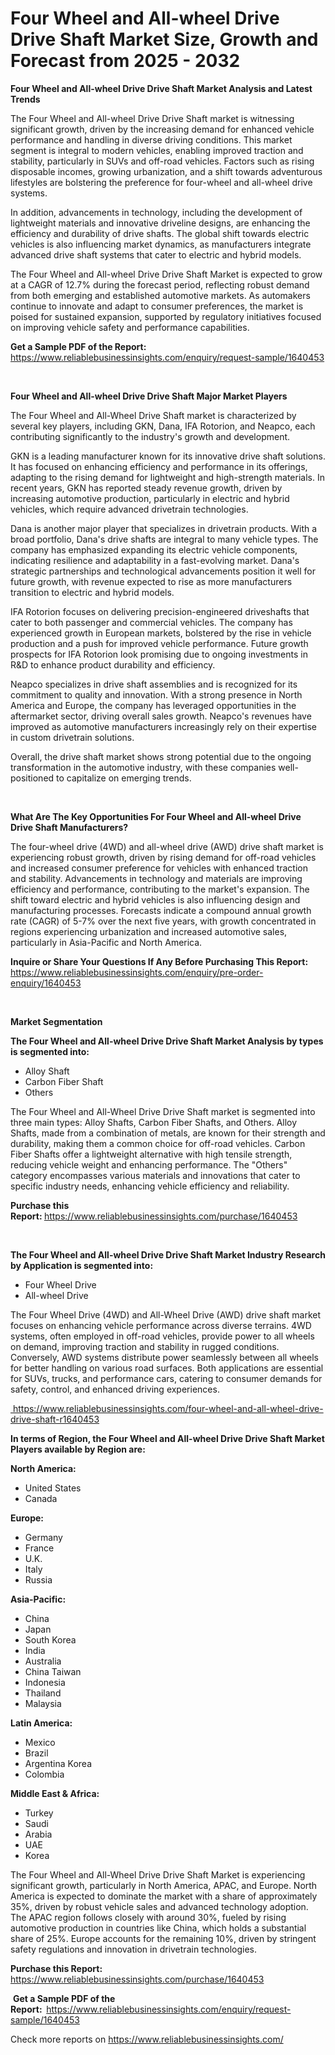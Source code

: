 <p><h1>Four Wheel and All-wheel Drive Drive Shaft Market Size, Growth and Forecast from 2025 - 2032</h1></p><p><strong>Four Wheel and All-wheel Drive Drive Shaft Market Analysis and Latest Trends</strong></p>
<p><p>The Four Wheel and All-wheel Drive Drive Shaft market is witnessing significant growth, driven by the increasing demand for enhanced vehicle performance and handling in diverse driving conditions. This market segment is integral to modern vehicles, enabling improved traction and stability, particularly in SUVs and off-road vehicles. Factors such as rising disposable incomes, growing urbanization, and a shift towards adventurous lifestyles are bolstering the preference for four-wheel and all-wheel drive systems.</p><p>In addition, advancements in technology, including the development of lightweight materials and innovative driveline designs, are enhancing the efficiency and durability of drive shafts. The global shift towards electric vehicles is also influencing market dynamics, as manufacturers integrate advanced drive shaft systems that cater to electric and hybrid models.</p><p>The Four Wheel and All-wheel Drive Drive Shaft Market is expected to grow at a CAGR of 12.7% during the forecast period, reflecting robust demand from both emerging and established automotive markets. As automakers continue to innovate and adapt to consumer preferences, the market is poised for sustained expansion, supported by regulatory initiatives focused on improving vehicle safety and performance capabilities.</p></p>
<p><strong>Get a Sample PDF of the Report:&nbsp;</strong> <a href="https://www.reliablebusinessinsights.com/enquiry/request-sample/1640453?utm_campaign=3288&utm_medium=2&utm_source=Github&utm_content=ia&utm_term=30032025&utm_id=four-wheel-and-all-wheel-drive-drive-shaft">https://www.reliablebusinessinsights.com/enquiry/request-sample/1640453</a></p>
<p>&nbsp;</p>
<p><strong>Four Wheel and All-wheel Drive Drive Shaft Major Market Players</strong></p>
<p><p>The Four Wheel and All-Wheel Drive Shaft market is characterized by several key players, including GKN, Dana, IFA Rotorion, and Neapco, each contributing significantly to the industry's growth and development.</p><p>GKN is a leading manufacturer known for its innovative drive shaft solutions. It has focused on enhancing efficiency and performance in its offerings, adapting to the rising demand for lightweight and high-strength materials. In recent years, GKN has reported steady revenue growth, driven by increasing automotive production, particularly in electric and hybrid vehicles, which require advanced drivetrain technologies.</p><p>Dana is another major player that specializes in drivetrain products. With a broad portfolio, Dana's drive shafts are integral to many vehicle types. The company has emphasized expanding its electric vehicle components, indicating resilience and adaptability in a fast-evolving market. Dana's strategic partnerships and technological advancements position it well for future growth, with revenue expected to rise as more manufacturers transition to electric and hybrid models.</p><p>IFA Rotorion focuses on delivering precision-engineered driveshafts that cater to both passenger and commercial vehicles. The company has experienced growth in European markets, bolstered by the rise in vehicle production and a push for improved vehicle performance. Future growth prospects for IFA Rotorion look promising due to ongoing investments in R&D to enhance product durability and efficiency.</p><p>Neapco specializes in drive shaft assemblies and is recognized for its commitment to quality and innovation. With a strong presence in North America and Europe, the company has leveraged opportunities in the aftermarket sector, driving overall sales growth. Neapco's revenues have improved as automotive manufacturers increasingly rely on their expertise in custom drivetrain solutions.</p><p>Overall, the drive shaft market shows strong potential due to the ongoing transformation in the automotive industry, with these companies well-positioned to capitalize on emerging trends.</p></p>
<p>&nbsp;</p>
<p><strong>What Are The Key Opportunities For Four Wheel and All-wheel Drive Drive Shaft Manufacturers?</strong></p>
<p><p>The four-wheel drive (4WD) and all-wheel drive (AWD) drive shaft market is experiencing robust growth, driven by rising demand for off-road vehicles and increased consumer preference for vehicles with enhanced traction and stability. Advancements in technology and materials are improving efficiency and performance, contributing to the market's expansion. The shift toward electric and hybrid vehicles is also influencing design and manufacturing processes. Forecasts indicate a compound annual growth rate (CAGR) of 5-7% over the next five years, with growth concentrated in regions experiencing urbanization and increased automotive sales, particularly in Asia-Pacific and North America.</p></p>
<p><strong>Inquire or Share Your Questions If Any Before Purchasing This Report:</strong> <a href="https://www.reliablebusinessinsights.com/enquiry/pre-order-enquiry/1640453?utm_campaign=3288&utm_medium=2&utm_source=Github&utm_content=ia&utm_term=30032025&utm_id=four-wheel-and-all-wheel-drive-drive-shaft">https://www.reliablebusinessinsights.com/enquiry/pre-order-enquiry/1640453</a></p>
<p>&nbsp;</p>
<p><strong>Market Segmentation</strong></p>
<p><strong>The Four Wheel and All-wheel Drive Drive Shaft Market Analysis by types is segmented into:</strong></p>
<p><ul><li>Alloy Shaft</li><li>Carbon Fiber Shaft</li><li>Others</li></ul></p>
<p><p>The Four Wheel and All-Wheel Drive Drive Shaft market is segmented into three main types: Alloy Shafts, Carbon Fiber Shafts, and Others. Alloy Shafts, made from a combination of metals, are known for their strength and durability, making them a common choice for off-road vehicles. Carbon Fiber Shafts offer a lightweight alternative with high tensile strength, reducing vehicle weight and enhancing performance. The "Others" category encompasses various materials and innovations that cater to specific industry needs, enhancing vehicle efficiency and reliability.</p></p>
<p><strong>Purchase this Report:&nbsp;</strong><a href="https://www.reliablebusinessinsights.com/purchase/1640453?utm_campaign=3288&utm_medium=2&utm_source=Github&utm_content=ia&utm_term=30032025&utm_id=four-wheel-and-all-wheel-drive-drive-shaft">https://www.reliablebusinessinsights.com/purchase/1640453</a></p>
<p>&nbsp;</p>
<p><strong>The Four Wheel and All-wheel Drive Drive Shaft Market Industry Research by Application is segmented into:</strong></p>
<p><ul><li>Four Wheel Drive</li><li>All-wheel Drive</li></ul></p>
<p><p>The Four Wheel Drive (4WD) and All-Wheel Drive (AWD) drive shaft market focuses on enhancing vehicle performance across diverse terrains. 4WD systems, often employed in off-road vehicles, provide power to all wheels on demand, improving traction and stability in rugged conditions. Conversely, AWD systems distribute power seamlessly between all wheels for better handling on various road surfaces. Both applications are essential for SUVs, trucks, and performance cars, catering to consumer demands for safety, control, and enhanced driving experiences.</p></p>
<p><a href="https://www.reliablebusinessinsights.com/four-wheel-and-all-wheel-drive-drive-shaft-r1640453?utm_campaign=3288&utm_medium=2&utm_source=Github&utm_content=ia&utm_term=30032025&utm_id=four-wheel-and-all-wheel-drive-drive-shaft">&nbsp;https://www.reliablebusinessinsights.com/four-wheel-and-all-wheel-drive-drive-shaft-r1640453</a></p>
<p><strong>In terms of Region, the Four Wheel and All-wheel Drive Drive Shaft Market Players available by Region are:</strong></p>
<p>
    <p> <strong> North America: </strong>
        <ul>
            <li>United States</li>
            <li>Canada</li>
        </ul>
        </p> 
    <p> <strong> Europe: </strong>
        <ul>
            <li>Germany</li>
            <li>France</li>
            <li>U.K.</li>
            <li>Italy</li>
            <li>Russia</li>
        </ul>
        </p> 
    <p> <strong> Asia-Pacific: </strong>
        <ul>
            <li>China</li>
            <li>Japan</li>
            <li>South Korea</li>
            <li>India</li>
            <li>Australia</li>
            <li>China Taiwan</li>
            <li>Indonesia</li>
            <li>Thailand</li>
            <li>Malaysia</li>
        </ul>
        </p> 
    <p> <strong> Latin America: </strong>
        <ul>
            <li>Mexico</li>
            <li>Brazil</li>
            <li>Argentina Korea</li>
            <li>Colombia</li>
        </ul>
        </p> 
    <p> <strong> Middle East & Africa: </strong>
        <ul>
            <li>Turkey</li>
            <li>Saudi</li>
            <li>Arabia</li>
            <li>UAE</li>
            <li>Korea</li>
        </ul>
    </p>
    </p>
<p><p>The Four Wheel and All-Wheel Drive Drive Shaft Market is experiencing significant growth, particularly in North America, APAC, and Europe. North America is expected to dominate the market with a share of approximately 35%, driven by robust vehicle sales and advanced technology adoption. The APAC region follows closely with around 30%, fueled by rising automotive production in countries like China, which holds a substantial share of 25%. Europe accounts for the remaining 10%, driven by stringent safety regulations and innovation in drivetrain technologies.</p></p>
<p><strong>Purchase this Report: </strong><a href="https://www.reliablebusinessinsights.com/purchase/1640453?utm_campaign=3288&utm_medium=2&utm_source=Github&utm_content=ia&utm_term=30032025&utm_id=four-wheel-and-all-wheel-drive-drive-shaft">https://www.reliablebusinessinsights.com/purchase/1640453</a></p>
<p>&nbsp;<strong>Get a Sample PDF of the Report:&nbsp;&nbsp;</strong><a href="https://www.reliablebusinessinsights.com/enquiry/request-sample/1640453?utm_campaign=3288&utm_medium=2&utm_source=Github&utm_content=ia&utm_term=30032025&utm_id=four-wheel-and-all-wheel-drive-drive-shaft">https://www.reliablebusinessinsights.com/enquiry/request-sample/1640453</a></p>
<p><strong></strong></p>
<p>Check more reports on <a href="https://www.reliablebusinessinsights.com/?utm_campaign=3288&utm_medium=2&utm_source=Github&utm_content=ia&utm_term=30032025&utm_id=four-wheel-and-all-wheel-drive-drive-shaft">https://www.reliablebusinessinsights.com/</a></p>